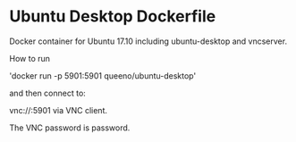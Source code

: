 # Ubuntu Desktop Dockerfile

Docker container for Ubuntu 17.10 including ubuntu-desktop and vncserver.

How to run

'docker run -p 5901:5901 queeno/ubuntu-desktop'

and then connect to:

vnc://<host>:5901 via VNC client.

The VNC password is password.
